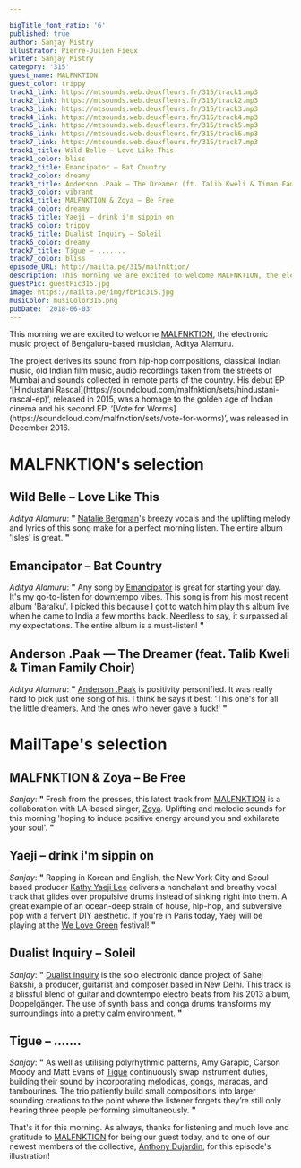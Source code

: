 ```yaml
---

bigTitle_font_ratio: '6'
published: true
author: Sanjay Mistry
illustrator: Pierre-Julien Fieux
writer: Sanjay Mistry
category: '315'
guest_name: MALFNKTION
guest_color: trippy
track1_link: https://mtsounds.web.deuxfleurs.fr/315/track1.mp3
track2_link: https://mtsounds.web.deuxfleurs.fr/315/track2.mp3
track3_link: https://mtsounds.web.deuxfleurs.fr/315/track3.mp3
track4_link: https://mtsounds.web.deuxfleurs.fr/315/track4.mp3
track5_link: https://mtsounds.web.deuxfleurs.fr/315/track5.mp3
track6_link: https://mtsounds.web.deuxfleurs.fr/315/track6.mp3
track7_link: https://mtsounds.web.deuxfleurs.fr/315/track7.mp3
track1_title: Wild Belle – Love Like This
track1_color: bliss
track2_title: Emancipator – Bat Country
track2_color: dreamy
track3_title: Anderson .Paak — The Dreamer (ft. Talib Kweli & Timan Family Choir)
track3_color: vibrant
track4_title: MALFNKTION & Zoya – Be Free
track4_color: dreamy
track5_title: Yaeji – drink i'm sippin on
track5_color: trippy
track6_title: Dualist Inquiry – Soleil
track6_color: dreamy
track7_title: Tigue – .......
track7_color: bliss
episode_URL: http://mailta.pe/315/malfnktion/
description: This morning we are excited to welcome MALFNKTION, the electronic music project of Bengaluru-based musician, Aditya Alamuru.
guestPic: guestPic315.jpg
image: https://mailta.pe/img/fbPic315.jpg
musiColor: musiColor315.png
pubDate: '2018-06-03'
---
```

This morning we are excited to welcome [MALFNKTION](https://malfnktion.bandcamp.com/), the electronic music project of Bengaluru-based musician, Aditya Alamuru.
<p>The project derives its sound from hip-hop compositions, classical Indian music, old Indian film music, audio recordings taken from the streets of Mumbai and sounds collected in remote parts of the country. His debut EP ‘[Hindustani Rascal](https://soundcloud.com/malfnktion/sets/hindustani-rascal-ep)’, released in 2015, was a homage to the golden age of Indian cinema and his second EP, ‘[Vote for Worms](https://soundcloud.com/malfnktion/sets/vote-for-worms)’, was released in December 2016.


# MALFNKTION's selection


## Wild Belle – Love Like This
_Aditya Alamuru_: **"** [Natalie Bergman](http://www.wildbelle.com/dreamland)'s breezy vocals and the uplifting melody and lyrics of this song make for a perfect morning listen. The entire album 'Isles' is great. **"** 

## Emancipator – Bat Country
_Aditya Alamuru_: **"** Any song by [Emancipator](http://emancipatormusic.com/) is great for starting your day. It's my go-to-listen for downtempo vibes. This song is from his most recent album 'Baralku'. I picked this because I got to watch him play this album live when he came to India a few months back. Needless to say, it surpassed all my expectations. The entire album is a must-listen!  **"** 

## Anderson .Paak — The Dreamer (feat. Talib Kweli & Timan Family Choir)
_Aditya Alamuru_: **"** [Anderson .Paak](http://www.andersonpaak.com/) is positivity personified. It was really hard to pick just one song of his. I think he says it best: 'This one's for all the little dreamers. And the ones who never gave a fuck!' **"** 


# MailTape's selection

## MALFNKTION & Zoya – Be Free
_Sanjay_: **"** Fresh from the presses, this latest track from [MALFNKTION](https://malfnktion.bandcamp.com/) is a collaboration with LA-based singer, [Zoya](http://www.zoyamusicofficial.com/). Uplifting and melodic sounds for this morning 'hoping to induce positive energy around you and exhilarate your soul'. **"** 

## Yaeji – drink i'm sippin on
_Sanjay_: **"** Rapping in Korean and English, the New York City and Seoul-based producer [Kathy Yaeji Lee](https://www.yaeji.nyc/) delivers a nonchalant and breathy vocal track that glides over propulsive drums instead of sinking right into them. A great example of an ocean-deep strain of house, hip-hop, and subversive pop with a fervent DIY aesthetic. If you're in Paris today, Yaeji will be playing at the [We Love Green](https://www.welovegreen.fr/?lang=en) festival! **"** 

##  Dualist Inquiry – Soleil
_Sanjay_: **"** [Dualist Inquiry](https://soundcloud.com/dualistinquiry) is the solo electronic dance project of Sahej Bakshi, a producer, guitarist and composer based in New Delhi. This track is a blissful blend of guitar and downtempo electro beats from his 2013 album, Doppelgänger. The use of synth bass and conga drums transforms my surroundings into a pretty calm environment. **"** 

## Tigue – .......
_Sanjay_: **"** As well as utilising polyrhythmic patterns, Amy Garapic, Carson Moody and Matt Evans of [Tigue](http://tiguemusic.com/) continuously swap instrument duties, building their sound by incorporating melodicas, gongs, maracas, and tambourines. The trio patiently build small compositions into larger sounding creations to the point where the listener forgets they’re still only hearing three people performing simultaneously. **"** 

That's it for this morning. As always, thanks for listening and much love and gratitude to [MALFNKTION](https://malfnktion.bandcamp.com/) for being our guest today, and to one of our newest members of the collective, [Anthony Dujardin](https://www.instagram.com/fromthegarden/), for this episode's illustration!
